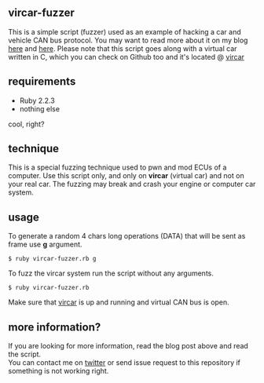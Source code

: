 ## vircar-fuzzer
This is a simple script (fuzzer) used as an example of hacking a car and vehicle CAN bus protocol. You may want to read more about it on my blog [here](http://dn5.ljuska.org/napadi-na-auto-sistem-1.html) and [here](http://dn5.ljuska.org/cyber-attacks-on-vehicles-2.html). Please note that this script goes along with a virtual car written in C, which you can check on Github too and it's located @ [vircar](https://github.com/dn5/vircar)

## requirements

* Ruby 2.2.3
* nothing else

cool, right?

## technique
This is a special fuzzing technique used to pwn and mod ECUs of a computer. Use this script only, and only on **vircar** (virtual car) and not on your real car. The fuzzing may break and crash your engine or computer car system.

## usage
To generate a random 4 chars long operations (DATA) that will be sent as frame use **g** argument.

	$ ruby vircar-fuzzer.rb g

To fuzz the vircar system run the script without any arguments.

	$ ruby vircar-fuzzer.rb

Make sure that [vircar](https://github.com/dn5/vircar) is up and running and virtual CAN bus is open.

## more information?
If you are looking for more information, read the blog post above and read the script.  
You can contact me on [twitter](https://twitter.com/dn5__) or send issue request to this repository if something is not working right.